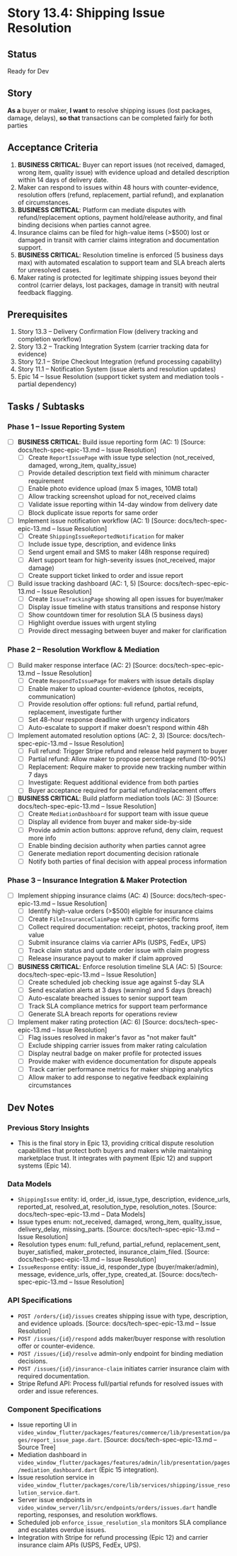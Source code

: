 # Story 13.4: Shipping Issue Resolution

## Status
Ready for Dev

## Story
**As a** buyer or maker,
**I want** to resolve shipping issues (lost packages, damage, delays),
**so that** transactions can be completed fairly for both parties

## Acceptance Criteria
1. **BUSINESS CRITICAL**: Buyer can report issues (not received, damaged, wrong item, quality issue) with evidence upload and detailed description within 14 days of delivery date.
2. Maker can respond to issues within 48 hours with counter-evidence, resolution offers (refund, replacement, partial refund), and explanation of circumstances.
3. **BUSINESS CRITICAL**: Platform can mediate disputes with refund/replacement options, payment hold/release authority, and final binding decisions when parties cannot agree.
4. Insurance claims can be filed for high-value items (>$500) lost or damaged in transit with carrier claims integration and documentation support.
5. **BUSINESS CRITICAL**: Resolution timeline is enforced (5 business days max) with automated escalation to support team and SLA breach alerts for unresolved cases.
6. Maker rating is protected for legitimate shipping issues beyond their control (carrier delays, lost packages, damage in transit) with neutral feedback flagging.

## Prerequisites
1. Story 13.3 – Delivery Confirmation Flow (delivery tracking and completion workflow)
2. Story 13.2 – Tracking Integration System (carrier tracking data for evidence)
3. Story 12.1 – Stripe Checkout Integration (refund processing capability)
4. Story 11.1 – Notification System (issue alerts and resolution updates)
5. Epic 14 – Issue Resolution (support ticket system and mediation tools - partial dependency)

## Tasks / Subtasks

### Phase 1 – Issue Reporting System

- [ ] **BUSINESS CRITICAL**: Build issue reporting form (AC: 1) [Source: docs/tech-spec-epic-13.md – Issue Resolution]
  - [ ] Create `ReportIssuePage` with issue type selection (not_received, damaged, wrong_item, quality_issue)
  - [ ] Provide detailed description text field with minimum character requirement
  - [ ] Enable photo evidence upload (max 5 images, 10MB total)
  - [ ] Allow tracking screenshot upload for not_received claims
  - [ ] Validate issue reporting within 14-day window from delivery date
  - [ ] Block duplicate issue reports for same order
- [ ] Implement issue notification workflow (AC: 1) [Source: docs/tech-spec-epic-13.md – Issue Resolution]
  - [ ] Create `ShippingIssueReportedNotification` for maker
  - [ ] Include issue type, description, and evidence links
  - [ ] Send urgent email and SMS to maker (48h response required)
  - [ ] Alert support team for high-severity issues (not_received, major damage)
  - [ ] Create support ticket linked to order and issue report
- [ ] Build issue tracking dashboard (AC: 1, 5) [Source: docs/tech-spec-epic-13.md – Issue Resolution]
  - [ ] Create `IssueTrackingPage` showing all open issues for buyer/maker
  - [ ] Display issue timeline with status transitions and response history
  - [ ] Show countdown timer for resolution SLA (5 business days)
  - [ ] Highlight overdue issues with urgent styling
  - [ ] Provide direct messaging between buyer and maker for clarification

### Phase 2 – Resolution Workflow & Mediation

- [ ] Build maker response interface (AC: 2) [Source: docs/tech-spec-epic-13.md – Issue Resolution]
  - [ ] Create `RespondToIssuePage` for makers with issue details display
  - [ ] Enable maker to upload counter-evidence (photos, receipts, communication)
  - [ ] Provide resolution offer options: full refund, partial refund, replacement, investigate further
  - [ ] Set 48-hour response deadline with urgency indicators
  - [ ] Auto-escalate to support if maker doesn't respond within 48h
- [ ] Implement automated resolution options (AC: 2, 3) [Source: docs/tech-spec-epic-13.md – Issue Resolution]
  - [ ] Full refund: Trigger Stripe refund and release held payment to buyer
  - [ ] Partial refund: Allow maker to propose percentage refund (10-90%)
  - [ ] Replacement: Require maker to provide new tracking number within 7 days
  - [ ] Investigate: Request additional evidence from both parties
  - [ ] Buyer acceptance required for partial refund/replacement offers
- [ ] **BUSINESS CRITICAL**: Build platform mediation tools (AC: 3) [Source: docs/tech-spec-epic-13.md – Issue Resolution]
  - [ ] Create `MediationDashboard` for support team with issue queue
  - [ ] Display all evidence from buyer and maker side-by-side
  - [ ] Provide admin action buttons: approve refund, deny claim, request more info
  - [ ] Enable binding decision authority when parties cannot agree
  - [ ] Generate mediation report documenting decision rationale
  - [ ] Notify both parties of final decision with appeal process information

### Phase 3 – Insurance Integration & Maker Protection

- [ ] Implement shipping insurance claims (AC: 4) [Source: docs/tech-spec-epic-13.md – Issue Resolution]
  - [ ] Identify high-value orders (>$500) eligible for insurance claims
  - [ ] Create `FileInsuranceClaimPage` with carrier-specific forms
  - [ ] Collect required documentation: receipt, photos, tracking proof, item value
  - [ ] Submit insurance claims via carrier APIs (USPS, FedEx, UPS)
  - [ ] Track claim status and update order issue with claim progress
  - [ ] Release insurance payout to maker if claim approved
- [ ] **BUSINESS CRITICAL**: Enforce resolution timeline SLA (AC: 5) [Source: docs/tech-spec-epic-13.md – Issue Resolution]
  - [ ] Create scheduled job checking issue age against 5-day SLA
  - [ ] Send escalation alerts at 3 days (warning) and 5 days (breach)
  - [ ] Auto-escalate breached issues to senior support team
  - [ ] Track SLA compliance metrics for support team performance
  - [ ] Generate SLA breach reports for operations review
- [ ] Implement maker rating protection (AC: 6) [Source: docs/tech-spec-epic-13.md – Issue Resolution]
  - [ ] Flag issues resolved in maker's favor as "not maker fault"
  - [ ] Exclude shipping carrier issues from maker rating calculation
  - [ ] Display neutral badge on maker profile for protected issues
  - [ ] Provide maker with evidence documentation for dispute appeals
  - [ ] Track carrier performance metrics for maker shipping analytics
  - [ ] Allow maker to add response to negative feedback explaining circumstances

## Dev Notes

### Previous Story Insights
- This is the final story in Epic 13, providing critical dispute resolution capabilities that protect both buyers and makers while maintaining marketplace trust. It integrates with payment (Epic 12) and support systems (Epic 14).

### Data Models
- `ShippingIssue` entity: id, order_id, issue_type, description, evidence_urls, reported_at, resolved_at, resolution_type, resolution_notes. [Source: docs/tech-spec-epic-13.md – Data Models]
- Issue types enum: not_received, damaged, wrong_item, quality_issue, delivery_delay, missing_parts. [Source: docs/tech-spec-epic-13.md – Issue Resolution]
- Resolution types enum: full_refund, partial_refund, replacement_sent, buyer_satisfied, maker_protected, insurance_claim_filed. [Source: docs/tech-spec-epic-13.md – Issue Resolution]
- `IssueResponse` entity: issue_id, responder_type (buyer/maker/admin), message, evidence_urls, offer_type, created_at. [Source: docs/tech-spec-epic-13.md – Issue Resolution]

### API Specifications
- `POST /orders/{id}/issues` creates shipping issue with type, description, and evidence uploads. [Source: docs/tech-spec-epic-13.md – Issue Resolution]
- `POST /issues/{id}/respond` adds maker/buyer response with resolution offer or counter-evidence.
- `POST /issues/{id}/resolve` admin-only endpoint for binding mediation decisions.
- `POST /issues/{id}/insurance-claim` initiates carrier insurance claim with required documentation.
- Stripe Refund API: Process full/partial refunds for resolved issues with order and issue references.

### Component Specifications
- Issue reporting UI in `video_window_flutter/packages/features/commerce/lib/presentation/pages/report_issue_page.dart`. [Source: docs/tech-spec-epic-13.md – Source Tree]
- Mediation dashboard in `video_window_flutter/packages/features/admin/lib/presentation/pages/mediation_dashboard.dart` (Epic 15 integration).
- Issue resolution service in `video_window_flutter/packages/core/lib/services/shipping/issue_resolution_service.dart`.
- Server issue endpoints in `video_window_server/lib/src/endpoints/orders/issues.dart` handle reporting, responses, and resolution workflows.
- Scheduled job `enforce_issue_resolution_sla` monitors SLA compliance and escalates overdue issues.
- Integration with Stripe for refund processing (Epic 12) and carrier insurance claim APIs (USPS, FedEx, UPS).
